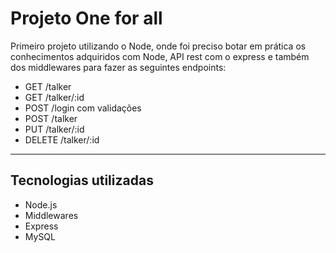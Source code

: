 # Projeto One for all
Primeiro projeto utilizando o Node, onde foi preciso botar em prática os conhecimentos adquiridos com Node, API rest com o express e também dos middlewares para fazer as seguintes endpoints:
   - GET /talker
   - GET /talker/:id
   - POST /login com validações
   - POST /talker
   - PUT /talker/:id
   - DELETE /talker/:id

---
## Tecnologias utilizadas
 - Node.js
 - Middlewares
 - Express
 - MySQL
